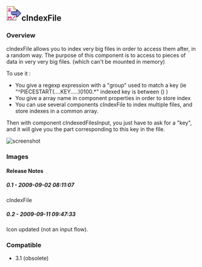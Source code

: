 ## <img src='./logo.jpg' width='40' height='40'>cIndexFile

### Overview
cIndexFile allows you to index very big files in order to access them after, in a random way.
The purpose of this component is to access to pieces of data in very very big files. (which can't be mounted in memory)

To use it :
- You give a regexp expression with a "group" used to match a key (ie "^PIECESTART(....KEY.....)0100.*" indexed key is between () )
- You give a array name in component properties in order to store index 
- You can use several components cIndexFile to index multiple files, and store indexes in a common array.

Then with component cIndexedFilesInput, you just have to ask for a "key", and it will give you the part corresponding to this key in the file.


![screenshot](https://talendforge.org/exchange/tos/upload_tos/extension-195/screenshot.jpg)
### Images




#### Release Notes

##### 0.1 - 2009-09-02 08:11:07
cIndexFile
##### 0.2 - 2009-09-11 09:47:33
Icon updated (not an input flow).
### Compatible
 -  3.1 (obsolete)